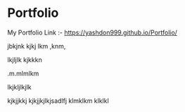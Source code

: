 # Portfolio
My Portfolio Link :-
https://yashdon999.github.io/Portfolio/

jbkjnk
kjkj
lkm
,knm,

lkjljlk
kjkkkn

.m.mlmlkm

lkjkljlkjlk

kjkjjkkj
kjkjjkjlkjsadlfj
klmklkm
klklkl



